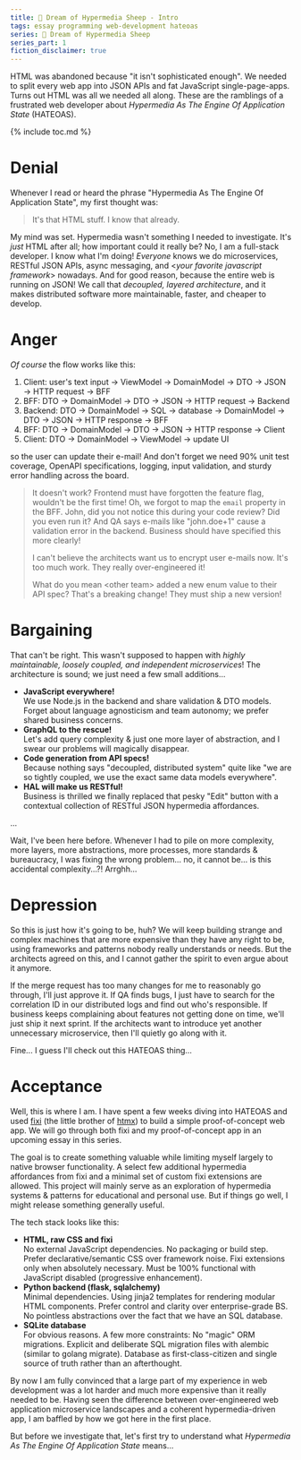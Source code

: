 ```yaml
---
title: 🐑 Dream of Hypermedia Sheep - Intro
tags: essay programming web-development hateoas
series: 🐑 Dream of Hypermedia Sheep
series_part: 1
fiction_disclaimer: true
---
```


HTML was abandoned because "it isn't sophisticated enough". We needed to split every web app into JSON APIs and fat JavaScript single-page-apps.
Turns out HTML was all we needed all along. These are the ramblings of a frustrated web developer about *Hypermedia As The Engine Of Application State* (HATEOAS).

{% include toc.md %}

# Denial

Whenever I read or heard the phrase "Hypermedia As The Engine Of Application State", my first thought was:

> It's that HTML stuff. I know that already.

My mind was set. Hypermedia wasn't something I needed to investigate. It's *just* HTML after all; how important could it really be? No, I am a full-stack developer. I know what I'm doing! *Everyone* knows we do microservices, RESTful JSON APIs, async messaging, and \<*your favorite javascript framework*\> nowadays. And for good reason, because the entire web is running on JSON! We call that *decoupled, layered architecture*, and it makes distributed software more maintainable, faster, and cheaper to develop.

# Anger

*Of course* the flow works like this:

1. Client: user's text input → ViewModel → DomainModel → DTO → JSON → HTTP request → BFF
2. BFF: DTO → DomainModel → DTO → JSON → HTTP request → Backend
3. Backend: DTO → DomainModel → SQL → database → DomainModel → DTO → JSON → HTTP response → BFF
4. BFF: DTO → DomainModel → DTO → JSON → HTTP response → Client
5. Client: DTO → DomainModel → ViewModel → update UI

so the user can update their e-mail! And don't forget we need 90% unit test coverage, OpenAPI specifications, logging, input validation, and sturdy error handling across the board.

> It doesn't work? Frontend must have forgotten the feature flag, wouldn't be the first time!
> Oh, we forgot to map the `email` property in the BFF. John, did you not notice this during your code review? Did you even run it?
> And QA says e-mails like "john.doe+1" cause a validation error in the backend. Business should have specified this more clearly!
> 
> I can't believe the architects want us to encrypt user e-mails now. It's too much work. They really over-engineered it!
> 
> What do you mean \<other team\> added a new enum value to their API spec? That's a breaking change! They must ship a new version!

# Bargaining

That can't be right. This wasn't supposed to happen with *highly maintainable, loosely coupled, and independent microservices*! The architecture is sound; we just need a few small additions...

- **JavaScript everywhere!**  
We use Node.js in the backend and share validation & DTO models. Forget about language agnosticism and team autonomy; we prefer shared business concerns.
- **GraphQL to the rescue!**  
Let's add query complexity & just one more layer of abstraction, and I swear our problems will magically disappear.
- **Code generation from API specs!**  
Because nothing says "decoupled, distributed system" quite like "we are so tightly coupled, we use the exact same data models everywhere".
- **HAL will make us RESTful!**  
Business is thrilled we finally replaced that pesky "Edit" button with a contextual collection of RESTful JSON hypermedia affordances.

...

Wait, I've been here before. Whenever I had to pile on more complexity, more layers, more abstractions, more processes, more standards & bureaucracy, I was fixing the wrong problem... no, it cannot be... is this accidental complexity...?! Arrghh...

# Depression

So this is just how it's going to be, huh? We will keep building strange and complex machines that are more expensive than they have any right to be, using frameworks and patterns nobody really understands or needs. But the architects agreed on this, and I cannot gather the spirit to even argue about it anymore.

If the merge request has too many changes for me to reasonably go through, I'll just approve it.
If QA finds bugs, I just have to search for the correlation ID in our distributed logs and find out who's responsible.
If business keeps complaining about features not getting done on time, we'll just ship it next sprint.
If the architects want to introduce yet another unnecessary microservice, then I'll quietly go along with it.

Fine... I guess I'll check out this HATEOAS thing...

# Acceptance

Well, this is where I am. I have spent a few weeks diving into HATEOAS and used [fixi](https://github.com/bigskysoftware/fixi) (the little brother of [htmx](https://htmx.org/)) to build a simple proof-of-concept web app. We will go through both fixi and my proof-of-concept app in an upcoming essay in this series.

The goal is to create something valuable while limiting myself largely to native browser functionality. A select few additional hypermedia affordances from fixi and a minimal set of custom fixi extensions are allowed. This project will mainly serve as an exploration of hypermedia systems & patterns for educational and personal use. But if things go well, I might release something generally useful.

The tech stack looks like this:

- **HTML, raw CSS and fixi**  
No external JavaScript dependencies. No packaging or build step. Prefer declarative/semantic CSS over framework noise. Fixi extensions only when absolutely necessary. Must be 100% functional with JavaScript disabled (progressive enhancement).
- **Python backend (flask, sqlalchemy)**  
Minimal dependencies. Using jinja2 templates for rendering modular HTML components. Prefer control and clarity over enterprise-grade BS. No pointless abstractions over the fact that we have an SQL database.
- **SQLite database**  
For obvious reasons. A few more constraints: No "magic" ORM migrations. Explicit and deliberate SQL migration files with alembic (similar to golang migrate). Database as first-class-citizen and single source of truth rather than an afterthought.

By now I am fully convinced that a large part of my experience in web development was a lot harder and much more expensive than it really needed to be. Having seen the difference between over-engineered web application microservice landscapes and a coherent hypermedia-driven app, I am baffled by how we got here in the first place.

But before we investigate that, let's first try to understand what *Hypermedia As The Engine Of Application State* means...

